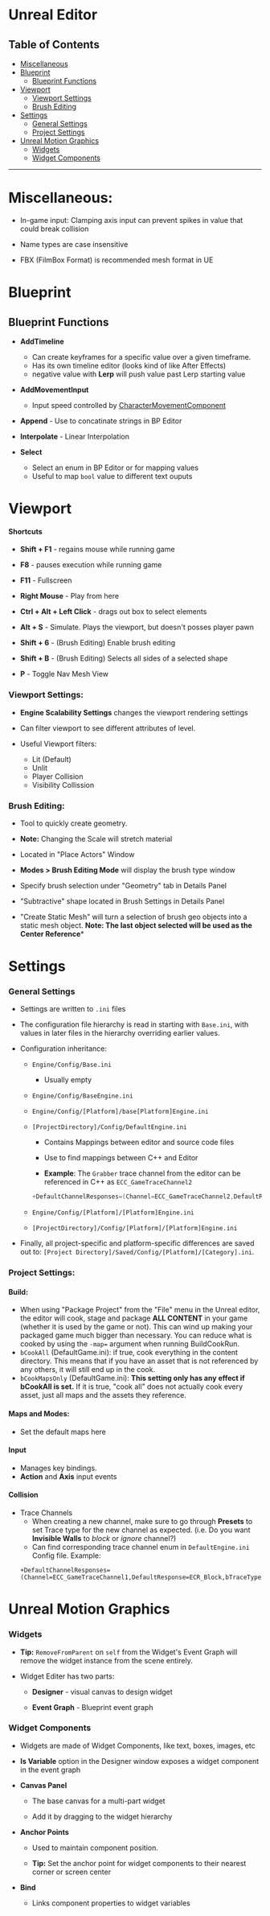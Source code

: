 # Unreal Editor

## Table of Contents

- [Miscellaneous](#miscellaneous)
- [Blueprint](#blueprint)
  - [Blueprint Functions](#blueprint-functions)
- [Viewport](#viewport)
  - [Viewport Settings](#viewport-settings)
  - [Brush Editing](#brush-editing)
- [Settings](#settings)
  - [General Settings](#general-settings)
  - [Project Settings](#project-settings)
- [Unreal Motion Graphics](#unreal-motion-graphics)
  - [Widgets](#widgets)
  - [Widget Components](#widget-components)

---

# Miscellaneous:

- In-game input: Clamping axis input can prevent spikes in value that could break collision

- Name types are case insensitive

- FBX (FilmBox Format) is recommended mesh format in UE

# Blueprint

## Blueprint Functions

- **AddTimeline**
  - Can create keyframes for a specific value over a given timeframe.
  - Has its own timeline editor (looks kind of like After Effects)
  - negative value with **Lerp** will push value past Lerp starting value

- **AddMovementInput**
  - Input speed controlled by [CharacterMovementComponent](./unreal-objects.md#UCharacterMovementComponent)

- **Append** - Use to concatinate strings in BP Editor
- **Interpolate** - Linear Interpolation
- **Select** 
  - Select an enum in BP Editor or for mapping values
  - Useful to map `bool` value to different text ouputs

# Viewport

#### Shortcuts

- **Shift + F1**  - regains mouse while running game

- **F8** - pauses execution while running game

- **F11** - Fullscreen

- **Right Mouse** - Play from here 

- **Ctrl + Alt + Left Click** - drags out box to select elements

- **Alt + S** - Simulate. Plays the viewport, but doesn't posses player pawn

- **Shift + 6** - (Brush Editing) Enable brush editing

- **Shift + B** - (Brush Editing) Selects all sides of a selected shape

- **P** - Toggle Nav Mesh View

### Viewport Settings:

- **Engine Scalability Settings** changes the viewport rendering settings

- Can filter viewport to see different attributes of level.
- Useful Viewport filters:
  - Lit (Default)
  - Unlit
  - Player Collision
  - Visibility Collission

### Brush Editing:

- Tool to quickly create geometry. 

- **Note:** Changing the Scale will stretch material

- Located in "Place Actors" Window

- **Modes > Brush Editing Mode** will display the brush type window

- Specify brush selection under "Geometry" tab in Details Panel

- "Subtractive" shape located in Brush Settings in Details Panel

- "Create Static Mesh" will turn a selection of brush geo objects into a static mesh object. **Note: The last object selected will be used as the Center Reference***

# Settings

### General Settings

- Settings are written to `.ini` files

- The configuration file hierarchy is read in starting with `Base.ini`, with
  values in later files in the hierarchy overriding earlier values.

- Configuration inheritance:
  
  - `Engine/Config/Base.ini`
    
    - Usually empty
  
  - `Engine/Config/BaseEngine.ini`
  
  - `Engine/Config/[Platform]/base[Platform]Engine.ini`
  
  - `[ProjectDirectory]/Config/DefaultEngine.ini`
    
    - Contains Mappings between editor and source code files
    
    - Use to find mappings between C++ and Editor
    
    - **Example**: The `Grabber` trace channel from the editor can be referenced in C++ as `ECC_GameTraceChannel2`
    
    ```cpp
    +DefaultChannelResponses=(Channel=ECC_GameTraceChannel2,DefaultResponse=ECR_Ignore,bTraceType=True,bStaticObject=False,Name="Grabber")
    ```
  
  - `Engine/Config/[Platform]/[Platform]Engine.ini`
  
  - `[ProjectDirectory]/Config/[Platform]/[Platform]Engine.ini`

- Finally, all project-specific and platform-specific differences are saved out to: `[Project Directory]/Saved/Config/[Platform]/[Category].ini`.

### Project Settings:

#### Build:
  
  - When using "Package Project" from the "File" menu in the Unreal editor, the editor will cook, stage and package **ALL CONTENT** in your game (whether it is used by the game or not). This can wind up making your packaged game much bigger than necessary. You can reduce what is cooked by using the `-map=` argument when running BuildCookRun.
  - `bCookAll` (DefaultGame.ini): if true, cook everything in the content directory. This means that if 
    you have an asset that is not referenced by any others, it will still 
    end up in the cook.
  - `bCookMapsOnly` (DefaultGame.ini): **This setting only has any effect if bCookAll is set.** If it is true, "cook all" does not actually cook every asset, just all maps and the assets they reference.

#### Maps and Modes:
  
  - Set the default maps here

#### Input
  
  - Manages key bindings.
  - **Action** and **Axis** input events

#### Collision

  - Trace Channels
    - When creating a new channel, make sure to go through **Presets** to set Trace type for the new channel as expected. (i.e. Do you want **Invisible Walls** to *block* or *ignore* channel?)
    - Can find corresponding trace channel enum in `DefaultEngine.ini` Config file. Example:
    ```
    +DefaultChannelResponses=(Channel=ECC_GameTraceChannel1,DefaultResponse=ECR_Block,bTraceType=True,bStaticObject=False,Name="Bullet")
    ```

# Unreal Motion Graphics

### Widgets

- **Tip:** `RemoveFromParent` on `self` from the Widget's Event Graph will remove the widget instance from the scene entirely.

- Widget Editer has two parts:
  
  - **Designer** - visual canvas to design widget
  
  - **Event Graph** - Blueprint event graph

### Widget Components

- Widgets are made of Widget Components, like text, boxes, images, etc

- **Is Variable** option in the Designer window exposes a widget component in the event graph

- **Canvas Panel**
  
  - The base canvas for a multi-part widget
  
  - Add it by dragging to the widget hierarchy

- **Anchor Points** 
  
  - Used to maintain component position.
  
  - **Tip:** Set the anchor point for widget components to their nearest corner or screen center

- **Bind** 
  
  - Links component properties to widget variables
